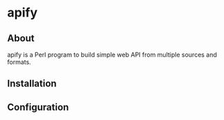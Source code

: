# apify

## About

apify is a Perl program to build simple web API from multiple sources and formats.

## Installation

## Configuration
